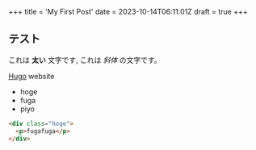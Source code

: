 +++
title = 'My First Post'
date = 2023-10-14T06:11:01Z
draft = true
+++
## テスト

これは **太い** 文字です, これは *斜体* の文字です。

[Hugo](https://gohugo.io) website

- hoge
- fuga
- piyo


```html
<div class="hoge">
  <p>fugafuga</p>
</div>
```